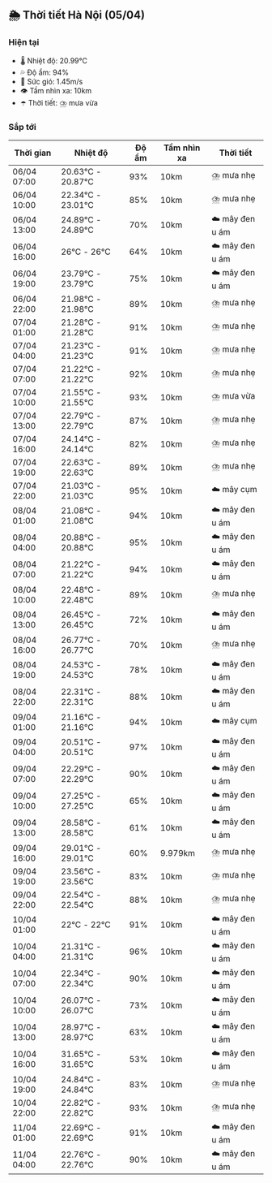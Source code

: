 ## 🌦️ Thời tiết Hà Nội (05/04)

### Hiện tại

- 🌡️ Nhiệt độ: 20.99℃
- 💦 Độ ẩm: 94%
- 💨 Sức gió: 1.45m/s
- 👁️ Tầm nhìn xa: 10km
- ☂️ Thời tiết: ⛈️ mưa vừa

### Sắp tới

| Thời gian | Nhiệt độ | Độ ẩm | Tầm nhìn xa | Thời tiết |
| --- | --- | --- | --- | --- |
| 06/04 07:00 | 20.63℃ - 20.87℃ | 93% | 10km | ⛈️ mưa nhẹ |
| 06/04 10:00 | 22.34℃ - 23.01℃ | 85% | 10km | ⛈️ mưa nhẹ |
| 06/04 13:00 | 24.89℃ - 24.89℃ | 70% | 10km | ☁️ mây đen u ám |
| 06/04 16:00 | 26℃ - 26℃ | 64% | 10km | ☁️ mây đen u ám |
| 06/04 19:00 | 23.79℃ - 23.79℃ | 75% | 10km | ☁️ mây đen u ám |
| 06/04 22:00 | 21.98℃ - 21.98℃ | 89% | 10km | ⛈️ mưa nhẹ |
| 07/04 01:00 | 21.28℃ - 21.28℃ | 91% | 10km | ⛈️ mưa nhẹ |
| 07/04 04:00 | 21.23℃ - 21.23℃ | 91% | 10km | ⛈️ mưa nhẹ |
| 07/04 07:00 | 21.22℃ - 21.22℃ | 92% | 10km | ⛈️ mưa nhẹ |
| 07/04 10:00 | 21.55℃ - 21.55℃ | 93% | 10km | ⛈️ mưa vừa |
| 07/04 13:00 | 22.79℃ - 22.79℃ | 87% | 10km | ⛈️ mưa nhẹ |
| 07/04 16:00 | 24.14℃ - 24.14℃ | 82% | 10km | ⛈️ mưa nhẹ |
| 07/04 19:00 | 22.63℃ - 22.63℃ | 89% | 10km | ⛈️ mưa nhẹ |
| 07/04 22:00 | 21.03℃ - 21.03℃ | 95% | 10km | ☁️ mây cụm |
| 08/04 01:00 | 21.08℃ - 21.08℃ | 94% | 10km | ☁️ mây đen u ám |
| 08/04 04:00 | 20.88℃ - 20.88℃ | 95% | 10km | ☁️ mây đen u ám |
| 08/04 07:00 | 21.22℃ - 21.22℃ | 94% | 10km | ☁️ mây đen u ám |
| 08/04 10:00 | 22.48℃ - 22.48℃ | 89% | 10km | ⛈️ mưa nhẹ |
| 08/04 13:00 | 26.45℃ - 26.45℃ | 72% | 10km | ☁️ mây đen u ám |
| 08/04 16:00 | 26.77℃ - 26.77℃ | 70% | 10km | ⛈️ mưa nhẹ |
| 08/04 19:00 | 24.53℃ - 24.53℃ | 78% | 10km | ☁️ mây đen u ám |
| 08/04 22:00 | 22.31℃ - 22.31℃ | 88% | 10km | ☁️ mây đen u ám |
| 09/04 01:00 | 21.16℃ - 21.16℃ | 94% | 10km | ☁️ mây cụm |
| 09/04 04:00 | 20.51℃ - 20.51℃ | 97% | 10km | ☁️ mây đen u ám |
| 09/04 07:00 | 22.29℃ - 22.29℃ | 90% | 10km | ☁️ mây đen u ám |
| 09/04 10:00 | 27.25℃ - 27.25℃ | 65% | 10km | ☁️ mây đen u ám |
| 09/04 13:00 | 28.58℃ - 28.58℃ | 61% | 10km | ☁️ mây đen u ám |
| 09/04 16:00 | 29.01℃ - 29.01℃ | 60% | 9.979km | ⛈️ mưa nhẹ |
| 09/04 19:00 | 23.56℃ - 23.56℃ | 83% | 10km | ⛈️ mưa nhẹ |
| 09/04 22:00 | 22.54℃ - 22.54℃ | 88% | 10km | ⛈️ mưa nhẹ |
| 10/04 01:00 | 22℃ - 22℃ | 91% | 10km | ☁️ mây đen u ám |
| 10/04 04:00 | 21.31℃ - 21.31℃ | 96% | 10km | ☁️ mây đen u ám |
| 10/04 07:00 | 22.34℃ - 22.34℃ | 90% | 10km | ☁️ mây đen u ám |
| 10/04 10:00 | 26.07℃ - 26.07℃ | 73% | 10km | ☁️ mây đen u ám |
| 10/04 13:00 | 28.97℃ - 28.97℃ | 63% | 10km | ☁️ mây đen u ám |
| 10/04 16:00 | 31.65℃ - 31.65℃ | 53% | 10km | ☁️ mây đen u ám |
| 10/04 19:00 | 24.84℃ - 24.84℃ | 83% | 10km | ⛈️ mưa nhẹ |
| 10/04 22:00 | 22.82℃ - 22.82℃ | 93% | 10km | ⛈️ mưa nhẹ |
| 11/04 01:00 | 22.69℃ - 22.69℃ | 91% | 10km | ☁️ mây đen u ám |
| 11/04 04:00 | 22.76℃ - 22.76℃ | 90% | 10km | ☁️ mây đen u ám |
